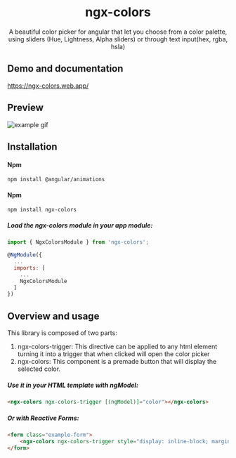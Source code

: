 <p align="center">
  <h1 align="center">ngx-colors</h1>
  <p align="center">A beautiful color picker for angular that let you choose from a 
color palette, using sliders (Hue, Lightness, Alpha sliders) or through text input(hex, rgba, hsla) 

  </p>
</p>

## Demo and documentation

https://ngx-colors.web.app/


## Preview

![example gif](https://raw.githubusercontent.com/KroneCorylus/ngx-colors/master/projects/ngx-color-examples/src/assets/img/example-gif.gif)

## Installation

#### Npm
```shell
npm install @angular/animations
```

#### Npm
```shell
npm install ngx-colors
```

##### Load the ngx-colors module in your app module:

```javascript
import { NgxColorsModule } from 'ngx-colors';

@NgModule({
  ...
  imports: [
    ...
    NgxColorsModule
  ]
})
```
## Overview and usage
This library is composed of two parts:
1. ngx-colors-trigger: This directive can be applied to any html element turning it into a trigger that when clicked will open the color picker
2. ngx-colors: This component is a premade button that will display the selected color.

##### Use it in your HTML template with ngModel:

```html
<ngx-colors ngx-colors-trigger [(ngModel)]="color"></ngx-colors>
```
##### Or with Reactive Forms:

```html
<form class="example-form">
    <ngx-colors ngx-colors-trigger style="display: inline-block; margin:5px;" [formControl]="colorFormControl"></ngx-colors>
</form>
```
